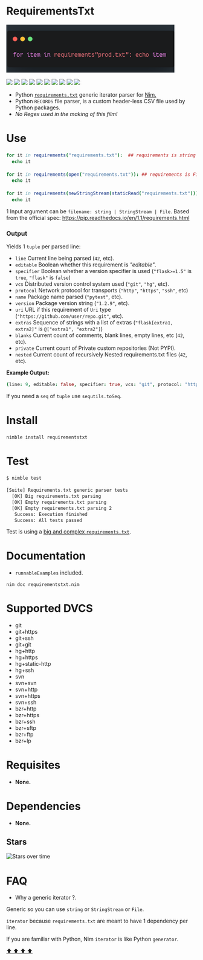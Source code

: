 # RequirementsTxt

![](https://raw.githubusercontent.com/juancarlospaco/nim-requirementstxt/master/temp.png)

![](https://img.shields.io/github/languages/count/juancarlospaco/nim-requirementstxt?logoColor=green&style=for-the-badge)
![](https://img.shields.io/github/languages/top/juancarlospaco/nim-requirementstxt?style=for-the-badge)
![](https://img.shields.io/github/stars/juancarlospaco/nim-requirementstxt?style=for-the-badge)
![](https://img.shields.io/maintenance/yes/2019?style=for-the-badge)
![](https://img.shields.io/github/languages/code-size/juancarlospaco/nim-requirementstxt?style=for-the-badge)
![](https://img.shields.io/github/issues-raw/juancarlospaco/nim-requirementstxt?style=for-the-badge)
![](https://img.shields.io/github/issues-pr-raw/juancarlospaco/nim-requirementstxt?style=for-the-badge)
![](https://img.shields.io/github/commit-activity/y/juancarlospaco/nim-requirementstxt?style=for-the-badge)
![](https://img.shields.io/github/last-commit/juancarlospaco/nim-requirementstxt?style=for-the-badge)
![](https://img.shields.io/liberapay/patrons/juancarlospaco?style=for-the-badge)

- Python [`requirements.txt`](https://pip.readthedocs.io/en/1.1/requirements.html#requirements-file-format) generic iterator parser for [Nim.](https://nim-lang.org)
- Python `RECORDS` file parser, is a custom header-less CSV file used by Python packages.
- *No Regex used in the making of this film!*


# Use

```nim
for it in requirements("requirements.txt"):  ## requirements is string
  echo it

for it in requirements(open("requirements.txt")): ## requirements is File
  echo it

for it in requirements(newStringStream(staticRead("requirements.txt"))): ## requirements is StringStream
  echo it
```

1 Input argument can be `filename: string | StringStream | File`. Based from the official spec: https://pip.readthedocs.io/en/1.1/requirements.html


### Output

Yields 1 `tuple` per parsed line:

* `line` Current line being parsed (`42`, etc).
* `editable` Boolean whether this requirement is *"editable"*.
* `specifier` Boolean whether a version specifier is used (`"flask>=1.5"` is `true`, `"flask"` is `false`)
* `vcs` Distributed version control system used (`"git"`, `"hg"`, etc).
* `protocol` Network protocol for transports (`"http"`, `"https"`, `"ssh"`, etc)
* `name` Package name parsed (`"pytest"`, etc).
* `version` Package version string (`"1.2.9"`, etc).
* `uri` URL if this requirement of `Uri` type (`"https://github.com/user/repo.git"`, etc).
* `extras` Sequence of strings with a list of extras (`"flask[extra1, extra2]"` is `@["extra1", "extra2"]`)
* `blanks` Current count of comments, blank lines, empty lines, etc (`42`, etc).
* `private` Current count of Private custom repositories (Not PYPI).
* `nested` Current count of recursively Nested requirements.txt files (`42`, etc).

**Example Output:**

```nim
(line: 9, editable: false, specifier: true, vcs: "git", protocol: "https", version: "1.6.0", name: "numpy", url: "https://github.com/user/repo.git", blanks: 1, nested: 0, private: 0, extras: @["full", "pdf"])
```

If you need a `seq` of `tuple` use `sequtils.toSeq`.


# Install

```
nimble install requirementstxt
```


# Test

```console
$ nimble test

[Suite] Requirements.txt generic parser tests
  [OK] Big requirements.txt parsing
  [OK] Empty requirements.txt parsing
  [OK] Empty requirements.txt parsing 2
   Success: Execution finished
   Success: All tests passed

```

Test is using a [big and complex `requirements.txt`](https://github.com/juancarlospaco/nim-requirementstxt/blob/master/tests/requirements.txt).


# Documentation

- `runnableExamples` included.

```
nim doc requirementstxt.nim
```


# Supported DVCS

- git
- git+https
- git+ssh
- git+git
- hg+http
- hg+https
- hg+static-http
- hg+ssh
- svn
- svn+svn
- svn+http
- svn+https
- svn+ssh
- bzr+http
- bzr+https
- bzr+ssh
- bzr+sftp
- bzr+ftp
- bzr+lp


# Requisites

- **None.**


# Dependencies

- **None.**


## Stars

![Stars over time](https://starchart.cc/juancarlospaco/nim-requirementstxt.svg)


# FAQ

- Why a generic iterator ?.

Generic so you can use `string` or `StringStream` or `File`.

`iterator` because `requirements.txt` are meant to have 1 dependency per line.

If you are familiar with Python, Nim `iterator` is like Python `generator`.


[  ⬆️  ⬆️  ⬆️  ⬆️  ](#RequirementsTxt "Go to top")

